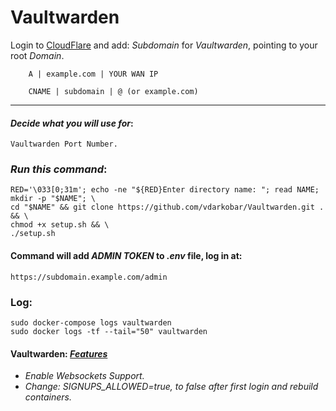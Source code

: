 # Vaultwarden
    
Login to <a href="https://dash.cloudflare.com/">CloudFlare</a>  and add: *Subdomain* for *Vaultwarden*, pointing to your root *Domain*.
```
    A | example.com | YOUR WAN IP
```
```
    CNAME | subdomain | @ (or example.com)
```
---
  
#### *Decide what you will use for*:
```
Vaultwarden Port Number.
```
  
### *Run this command*:
```
RED='\033[0;31m'; echo -ne "${RED}Enter directory name: "; read NAME; mkdir -p "$NAME"; \
cd "$NAME" && git clone https://github.com/vdarkobar/Vaultwarden.git . && \
chmod +x setup.sh && \
./setup.sh
```
  
#### Command will add *ADMIN TOKEN* to *.env* file, log in at:
```
https://subdomain.example.com/admin
```
  
### Log:
```
sudo docker-compose logs vaultwarden
sudo docker logs -tf --tail="50" vaultwarden
```
  
#### Vaultwarden: <i><a href="https://github.com/dani-garcia/vaultwarden/wiki">Features</a></i>
- *Enable Websockets Support.*
- *Change: SIGNUPS_ALLOWED=true, to false after first login and rebuild containers.*
